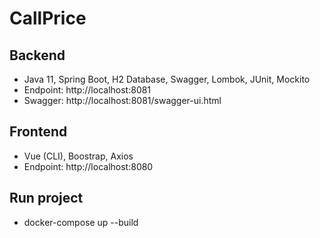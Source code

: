 # CallPrice

## Backend
- Java 11, Spring Boot, H2 Database, Swagger, Lombok, JUnit, Mockito
- Endpoint: http://localhost:8081
- Swagger: http://localhost:8081/swagger-ui.html

## Frontend
- Vue (CLI), Boostrap, Axios
- Endpoint: http://localhost:8080

## Run project
- docker-compose up --build